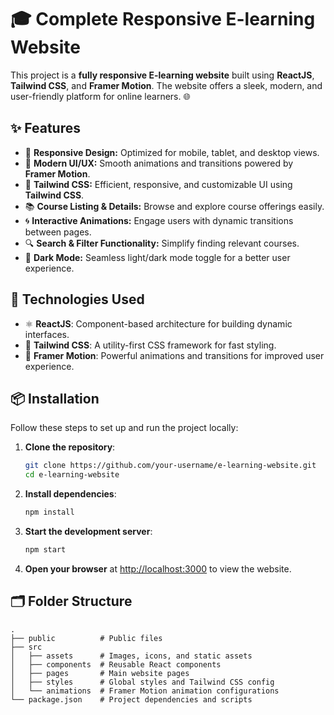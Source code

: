 # 🎓 Complete Responsive E-learning Website

This project is a **fully responsive E-learning website** built using **ReactJS**, **Tailwind CSS**, and **Framer Motion**. The website offers a sleek, modern, and user-friendly platform for online learners. 🌐

## ✨ Features

- 📱 **Responsive Design:** Optimized for mobile, tablet, and desktop views.
- 🎨 **Modern UI/UX:** Smooth animations and transitions powered by **Framer Motion**.
- 🎯 **Tailwind CSS:** Efficient, responsive, and customizable UI using **Tailwind CSS**.
- 📚 **Course Listing & Details:** Browse and explore course offerings easily.
- 🌀 **Interactive Animations:** Engage users with dynamic transitions between pages.
- 🔍 **Search & Filter Functionality:** Simplify finding relevant courses.
- 🌙 **Dark Mode:** Seamless light/dark mode toggle for a better user experience.

## 🚀 Technologies Used

- ⚛️ **ReactJS**: Component-based architecture for building dynamic interfaces.
- 🎨 **Tailwind CSS**: A utility-first CSS framework for fast styling.
- 🏃 **Framer Motion**: Powerful animations and transitions for improved user experience.

## 📦 Installation

Follow these steps to set up and run the project locally:

1. **Clone the repository**:
    ```bash
    git clone https://github.com/your-username/e-learning-website.git
    cd e-learning-website
    ```

2. **Install dependencies**:
    ```bash
    npm install
    ```

3. **Start the development server**:
    ```bash
    npm start
    ```

4. **Open your browser** at [http://localhost:3000](http://localhost:3000) to view the website.

## 🗂️ Folder Structure

```plaintext
.
├── public          # Public files
├── src
│   ├── assets      # Images, icons, and static assets
│   ├── components  # Reusable React components
│   ├── pages       # Main website pages
│   ├── styles      # Global styles and Tailwind CSS config
│   └── animations  # Framer Motion animation configurations
└── package.json    # Project dependencies and scripts
